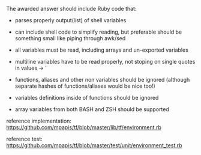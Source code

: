 The awarded answer should include Ruby code that:

- parses properly output(list) of shell variables 

- can include shell code to simplify reading, but preferable
  should be something small like piping through awk/sed 

- all variables must be read, including arrays and un-exported variables 

- multiline variables have to be read properly, not stoping on single quotes in values -> ' 

- functions, aliases and other non variables should be ignored
  (although separate hashes of functions/aliases would be nice too!)

- variables definitions inside of functions should be ignored 

- array variables from both BASH and ZSH should be supported

reference implementation:
  https://github.com/mpapis/tf/blob/master/lib/tf/environment.rb

reference test:
  https://github.com/mpapis/tf/blob/master/test/unit/environment_test.rb